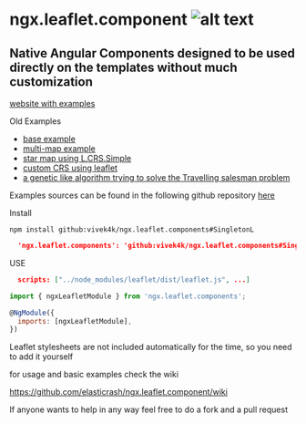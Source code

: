 # ngx.leaflet.component  ![alt text](https://circleci.com/gh/elasticrash/ngx.leaflet.component.png?circle-token=8ce7131b0ea08b0ce9299e456bd9291dd3cf1ba4 "Build Status")

## Native Angular Components designed to be used directly on the templates without much customization

[website with examples](https://elasticrash.github.io/Angular.io.MapViewer/app/)

Old Examples
* [base example](https://elasticrash.github.io/Angular.io.MapViewer/example/)
* [multi-map example ](https://elasticrash.github.io/Angular.io.MapViewer/example/#/mm-map)
* [star map using L.CRS.Simple ](https://elasticrash.github.io/Angular.io.MapViewer/example/#/simple)
* [custom CRS using leaflet ](https://elasticrash.github.io/Angular.io.MapViewer/example/#/prj)
* [a genetic like algorithm trying to solve the Travelling salesman problem ](https://elasticrash.github.io/Angular.io.MapViewer/example/#/random)

Examples sources can be found in the following github repository [here](https://github.com/elasticrash/Angular.io.MapViewer)


Install
```terminal
npm install github:vivek4k/ngx.leaflet.components#SingletonL
```
```package.json
  'ngx.leaflet.components': 'github:vivek4k/ngx.leaflet.components#SingletonL'
```


USE

```.angular-cli.json
  scripts: ["../node_modules/leaflet/dist/leaflet.js", ...]
```

```javascript
import { ngxLeafletModule } from 'ngx.leaflet.components';

@NgModule({
  imports: [ngxLeafletModule],
})
```


Leaflet stylesheets are not included automatically for the time, so you need to add it yourself

for usage and basic examples check the wiki

https://github.com/elasticrash/ngx.leaflet.component/wiki


If anyone wants to help in any way feel free to do a fork and a pull request

